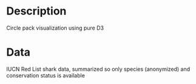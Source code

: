 # Description
Circle pack visualization using pure D3

# Data
IUCN Red List shark data, summarized so only species (anonymized) and conservation status is available
